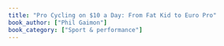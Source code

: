 ```yaml
---
title: "Pro Cycling on $10 a Day: From Fat Kid to Euro Pro"
book_author: ["Phil Gaimon"]
book_category: ["Sport & performance"]
---
```

